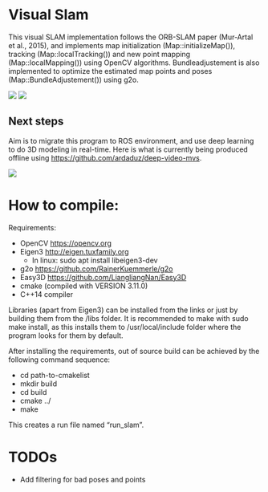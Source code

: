# Visual Slam

This visual SLAM implementation follows the ORB-SLAM paper (Mur-Artal et al., 2015), and implements map initialization (Map::initializeMap()), tracking (Map::localTracking()) and new point mapping (Map::localMapping()) using OpenCV algorithms. Bundleadjustement is also implemented to optimize the estimated map points and poses (Map::BundleAdjustement()) using g2o.

![](misc/modeling.gif)
![](misc/modeling2.gif)

## Next steps

Aim is to migrate this program to ROS environment, and use deep learning to do 3D modeling in real-time. Here is what is currently being produced offline using https://github.com/ardaduz/deep-video-mvs. 

![](misc/modeling3d.gif)

# How to compile:

Requirements: 
- OpenCV https://opencv.org
- Eigen3 http://eigen.tuxfamily.org
    - In linux: sudo apt install libeigen3-dev
- g2o https://github.com/RainerKuemmerle/g2o
- Easy3D https://github.com/LiangliangNan/Easy3D
- cmake (compiled with VERSION 3.11.0)
- C++14 compiler

Libraries (apart from Eigen3) can be installed from the links or just by building them from the /libs folder. It is recommended to make with sudo make install, as this installs them to /usr/local/include folder where the program looks for them by default.

After installing the requirements, out of source build can be achieved by the following command sequence:
- cd path-to-cmakelist
- mkdir build
- cd build
- cmake ../
- make

This creates a run file named “run_slam”.

# TODOs
- Add filtering for bad poses and points
